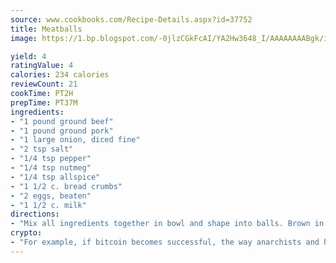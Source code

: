```yaml
---
source: www.cookbooks.com/Recipe-Details.aspx?id=37752
title: Meatballs
image: https://1.bp.blogspot.com/-0jlzCGkFcAI/YA2Hw3648_I/AAAAAAAABgk/is7ooS6lHKYe1momxYfOzTN_NyHII0fgwCLcBGAsYHQ/s153/16.png

yield: 4
ratingValue: 4
calories: 234 calories
reviewCount: 21
cookTime: PT2H
prepTime: PT37M
ingredients:
- "1 pound ground beef"
- "1 pound ground pork"
- "1 large onion, diced fine"
- "2 tsp salt"
- "1/4 tsp pepper"
- "1/4 tsp nutmeg"
- "1/4 tsp allspice"
- "1 1/2 c. bread crumbs"
- "2 eggs, beaten"
- "1 1/2 c. milk"
directions:
- "Mix all ingredients together in bowl and shape into balls. Brown in frying pan in butter and vegetable oil. You may put these in spaghetti sauce or pour over 1 can golden mushroom soup and 1/2 c. sour cream, which makes like a gravy, and serve this way."
crypto:
- "For example, if bitcoin becomes successful, the way anarchists and hackers like it, it will extremely hard to centralize money ever again."
---
```

